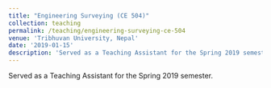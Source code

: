 ```yaml
---
title: "Engineering Surveying (CE 504)"
collection: teaching
permalink: /teaching/engineering-surveying-ce-504
venue: 'Tribhuvan University, Nepal'
date: '2019-01-15'
description: 'Served as a Teaching Assistant for the Spring 2019 semester.'
---
```


Served as a Teaching Assistant for the Spring 2019 semester.